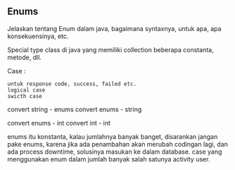 ## Enums

Jelaskan tentang Enum dalam java, bagaimana syntaxnya, untuk apa, apa konsekuensinya, etc.


Special type class di java yang memiliki collection beberapa constanta, metode, dll.


 Case : 

    untuk response code, success, failed etc. 
    logical case
    swicth case 
    
convert string - enums
convert enums - string

convert enums - int 
convert int - int 

enums itu konstanta, kalau jumlahnya banyak banget, disarankan jangan pake enums, 
karena jika ada penambahan akan merubah codingan lagi, dan ada process downtime,
solusinya masukan ke dalam database. case yang menggunakan enum dalam jumlah banyak salah satunya activity user. 


